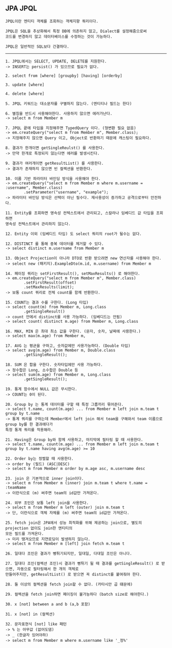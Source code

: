 ## JPA JPQL

    JPQL이란 엔티티 객체를 조회하는 객체지향 쿼리이다.
    
    JPQL은 SQL을 추상화해서 특정 DB에 의존하지 않고, Dialect를 설정해줌으로써
    코드를 변경하지 않고 데이터베이스를 수정하는 것이 가능하다.
    
    JPQL은 일반적인 SQL보다 간결하다.

---

    1. JPQL에서는 SELECT, UPDATE, DELETE를 지원한다.
    -> INSERT는 persist() 가 있으므로 필요가 없다.

    2. select from [where] [groupby] [having] [orderby]

    3. update [where]

    4. delete [where]

    5. JPQL 키워드는 대소문자를 구별하지 않는다. (엔티티나 필드는 한다)

    6. 별칭을 반드시 사용해야한다. 사용하지 않으면 에러가난다.
    -> select m from Member m

    7. JPQL 끝에 타입을 지정해주면 TypedQuery 이다. (형변환 필요 없음)
    -> em.createQuery("select m from Member m", Member.class);
    -> 지정해주지 않으면 Query 이고, Object로 반환하기 때문에 캐스팅이 필요하다.

    8. 결과가 한개이면 getSingleReulst() 를 사용한다.
    -> 만약 한개로 특정되지 않는다면 에러를 발생시킨다.

    9. 결과가 여러개이면 getResultList() 를 사용한다.
    -> 결과가 존재하지 않으면 빈 컬렉션을 반환한다.

    10. 이름 기반 파라미터 바인딩 방식을 사용해야 한다.
    -> em.createQuery("select m from Member m where m.username = :username", Member.class)
            .setParameter("username", "example");
    -> 파라미터 바인딩 방식은 선택이 아닌 필수다. 재사용성이 증가하고 공격으로부터 안전하다.

    11. Entity를 조회하면 영속성 컨텍스트에서 관리되고, 스칼라나 임베디드 값 타입을 조회하면
    영속성 컨텍스트에서 관리하지 않는다.

    12. Entity 이외 (임베디드 타입) 도 select 쿼리의 root가 될수는 없다.

    12. DISTINCT 를 통해 중복 데이터를 제거할 수 있다.
    -> select distinct m.username from Member m

    13. Object Projection이 아니라 DTO로 반환 받으려면 new 연산자를 사용해야 한다.
    -> select new (패키지).ExampleDto(m.id, m.username) from Member m

    14. 페이징 쿼리는 setFirstResult(), setMaxResults() 로 해야한다.
    -> em.createQuery("select m from Member m", Member.class)
            .setFirstResult(offset)
            .setMaxResults(limit);
    -> 보통 count 쿼리로 전체 count를 함께 반환한다.

    15. COUNT는 결과 수를 구한다. (Long 타입)
    -> select count(m) from Member m, Long.class
            .getSingleResult() 
    -> count 안에서 distinct를 사용 가능하다. (임베디드는 안됨)
    -> select count( distinct m.age) from Member m, Long.class 

    16. MAX, MIN 은 최대 최소 값을 구한다. (문자, 숫자, 날짜에 사용한다.)
    -> select max(m.age) from Member m,

    17. AVG 는 평균을 구하고, 숫자값에만 사용가능하다. (Double 타입)
    -> select avg(m.age) from Member m, Double.class
            .getSingleResult();

    18. SUM 은 합을 구한다. 숫자타입에만 사용 가능하다.
    -> 정수합은 Long, 소수합은 Double 등
    -> select sum(m.age) from Member m, Long.class
            .getSingleResult();

    19. 통계 함수에서 NULL 값은 무시한다.
    -> COUNT는 0이 된다.

    20. Group by 는 통계 데이터를 구할 때 특정 그룹끼리 묶어준다.
    -> select t.name, count(m.age) ... from Member m left join m.team t group by t.name
    -> 통계 쿼리를 구하는데 Member에서 left join 해서 team을 구해와서 team 이름으로 group by를 한 결과에다가
    특정 통계 쿼리를 적용해라.

    21. Having은 Group by와 함께 사용하고, 마지막에 필터링 할 때 사용한다.
    -> select t.name, count(m.age) ... from Member m left join m.team t group by t.name having avg(m.age) >= 10

    22. Order by는 정렬할 때 사용한다.
    -> order by (필드) (ASC|DESC)
    -> select m from Member m order by m.age asc, m.username desc

    23. join 은 기본적으로 inner join이다.
    -> select m from Member m (inner) join m.team t where t.name = :teamName
    -> 이런식으로 (m) 써주면 team의 id값만 가져온다.

    24. 외부 조인은 보통 left join을 사용한다.
    -> select m from Member m left (outer) join m.team t
    -> 단, 이런식으로 객체 자체를 (m) 써주면 team의 id값만 가져온다.

    25. fetch join은 JPA에서 성능 최적화를 위해 제공하는 join으로, 별도의 projection 없이도 join한 엔티티의
    모든 필드를 가져온다.
    -> 미리 땡겨오므로 지연로딩이 발생하지 않는다.
    -> select m from Member m [left] join fetch m.team t

    26. 일대다 조인은 결과가 뻥튀기되지만, 일대일, 다대일 조인은 아니다.

    27. 일대다 조인(컬렉션 조인)시 결과가 뻥튀기 될 때 결과를 getSingleResult() 로 받으면, 자동으로 필터링해서 한 개의 객체로
    만들어주지만, getResultList() 로 받으면 꼭 distinct를 붙여줘야 한다.

    28. 둘 이상의 컬렉션을 fetch join할 수 없다. (카타시안 곱 떄문에)

    29. 컬렉션을 fetch join하면 페이징이 불가능하다 (batch size로 해야한다.)

    30. x [not] between a and b (a,b 포함)

    31. x [not] in (컬렉션)

    32. 문자표현식 [not] like 패턴
    -> % 는 아무값 (없어도댐)
    -> _ (한글자 있어야하)
    -> select m from Member m where m.username like '_정%'

    